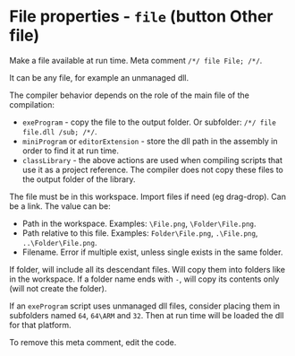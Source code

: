 # File properties - `file` (button **Other file**)

Make a file available at run time. Meta comment `/*/ file File; /*/`.

It can be any file, for example an unmanaged dll.

The compiler behavior depends on the role of the main file of the compilation:

- `exeProgram` - copy the file to the output folder. Or subfolder: `/*/ file file.dll /sub; /*/`.
- `miniProgram` or `editorExtension` - store the dll path in the assembly in order to find it at run time.
- `classLibrary` - the above actions are used when compiling scripts that use it as a project reference. The compiler does not copy these files to the output folder of the library.

The file must be in this workspace. Import files if need (eg drag-drop). Can be a link.
 The value can be:

- Path in the workspace. Examples: `\File.png`, `\Folder\File.png`.
- Path relative to this file. Examples: `Folder\File.png`, `.\File.png`, `..\Folder\File.png`.
- Filename. Error if multiple exist, unless single exists in the same folder.

If folder, will include all its descendant files. Will copy them into folders like in the workspace. If a folder name ends with `-`, will copy its contents only (will not create the folder).

If an `exeProgram` script uses unmanaged dll files, consider placing them in subfolders named `64`, `64\ARM` and `32`. Then at run time will be loaded the dll for that platform.

To remove this meta comment, edit the code.